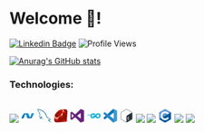 # Welcome 👋!

[![Linkedin Badge](https://img.shields.io/badge/-richardjones-blue?style=flat-square&logo=Linkedin&logoColor=white&link=https://www.linkedin.com/in/richard-jones-2a8934a2/)](https://www.linkedin.com/in/richard-jones-2a8934a2/)
![Profile Views](https://komarev.com/ghpvc/?username=assassinukg&color=green)



[![Anurag's GitHub stats](https://github-readme-stats.vercel.app/api?username=assassinukg&layout=compact&theme=radical)](https://github.com/assassinukg/github-readme-stats&layout=compact&theme=radical)

### Technologies:
<div style="display: inline_block"><br>
  <code><img height="25" src="https://cdn.jsdelivr.net/gh/devicons/devicon/icons/javascript/javascript-original.svg"></code>
  <code><img height="25" src="https://github.com/devicons/devicon/blob/v2.14.0/icons/dot-net/dot-net-original.svg"></code>
  <code><img height="25" src="https://github.com/devicons/devicon/blob/v2.14.0/icons/mysql/mysql-original.svg"></code>
  <code><img height="25" src="https://github.com/devicons/devicon/blob/v2.14.0/icons/ruby/ruby-original.svg"></code>
  <code><img height="25" src="https://github.com/devicons/devicon/blob/v2.14.0/icons/visualstudio/visualstudio-plain.svg"></code>
  <code><img height="25" src="https://github.com/devicons/devicon/blob/v2.14.0/icons/go/go-original-wordmark.svg"></code>
  <code><img height="25" src="https://github.com/devicons/devicon/blob/v2.14.0/icons/vscode/vscode-original.svg"></code>
  <code><img height="25" src="https://github.com/devicons/devicon/blob/v2.14.0/icons/bash/bash-original.svg"></code>
  <code><img height="25" src="https://cdn.jsdelivr.net/gh/devicons/devicon/icons/html5/html5-original.svg"></code>
  <code><img height="25" src="https://cdn.jsdelivr.net/gh/devicons/devicon/icons/css3/css3-original.svg"></code>
  <code><img height="25" src="https://raw.githubusercontent.com/devicons/devicon/v2.14.0/icons/c/c-original.svg"></code>
  <code><img height="25" src="https://cdn.jsdelivr.net/gh/devicons/devicon/icons/redux/redux-original.svg"></code> 
  <code><img height="25" src="https://cdn.jsdelivr.net/gh/devicons/devicon/icons/linux/linux-original.svg"></code>
</div>
<!--


Here are some ideas to get you started:

- 🔭 I’m currently working on ...
- 🌱 I’m currently learning ...
- 👯 I’m looking to collaborate on ...
- 🤔 I’m looking for help with ...
- 💬 Ask me about ...
- 📫 How to reach me: ...
- 😄 Pronouns: ...
- ⚡ Fun fact: ...
-->

